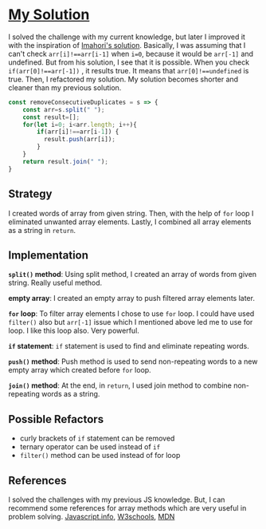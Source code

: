 # [My Solution](https://www.codewars.com/kata/5b39e91ee7a2c103300018b3/javascript)

I solved the challenge with my current knowledge, but later I improved it with the inspiration
of [Imahori's solution](https://www.codewars.com/kata/reviews/5b39e927e7a2c103300018b5/groups/5b3a6472615a90b74d000e04). Basically, I was assuming that I can't 
check `arr[i]!==arr[i-1]` when `i=0`, because it would be `arr[-1]` and undefined.
But from his solution, I see that it is possible. When you check `if(arr[0]!==arr[-1])`
, it results true. It means that `arr[0]!==undefined` is true. Then, I refactored my solution.
My solution becomes shorter and cleaner than my previous solution.

```js
const removeConsecutiveDuplicates = s => {
    const arr=s.split(" ");
    const result=[];
    for(let i=0; i<arr.length; i++){
        if(arr[i]!==arr[i-1]) {
          result.push(arr[i]);
        }
    }
    return result.join(" ");
}

```

## Strategy

I created words of array from given string. Then, with the help of `for` loop I
eliminated unwanted array elements. Lastly, I combined all array elements
as a string in `return`.

## Implementation

**`split()` method**: Using split method, I created an array of words from
given string. Really useful method.

**empty array**: I created an empty array to push filtered array elements later.

**`for` loop**: To filter array elements I chose to use `for` loop. I could
have used `filter()` also but `arr[-1]` issue which I mentioned above
led me to use for loop. I like this loop also. Very powerful.

**`if` statement**: `if` statement is used to find and eliminate repeating words.

**`push()` method**: Push method is used to send non-repeating words to a new
empty array which created before `for` loop.

**`join()` method**: At the end, in `return`, I used join method to combine
non-repeating words as a string.

## Possible Refactors

- curly brackets of `if` statement can be removed
- ternary operator can be used instead of `if`
- `filter()` method can be used instead of for loop

## References

I solved the challenges with my previous JS knowledge. But, I can recommend
some references for array methods which are very useful in problem solving.
[Javascript.info](https://javascript.info/array-methods),
[W3schools](https://www.w3schools.com/js/js_array_methods.asp),
[MDN](https://developer.mozilla.org/en-US/docs/Web/JavaScript/Reference/Global_Objects/Array)
